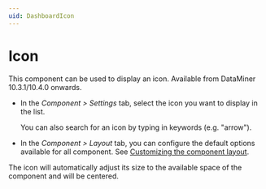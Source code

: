 ```yaml
---
uid: DashboardIcon
---
```


# Icon

This component can be used to display an icon. Available from DataMiner 10.3.1/10.4.0 onwards.

- In the *Component > Settings* tab, select the icon you want to display in the list.

  You can also search for an icon by typing in keywords (e.g. "arrow").

- In the *Component > Layout* tab, you can configure the default options available for all component. See [Customizing the component layout](xref:Configuring_dashboard_components#customizing-the-component-layout).

The icon will automatically adjust its size to the available space of the component and will be centered.
